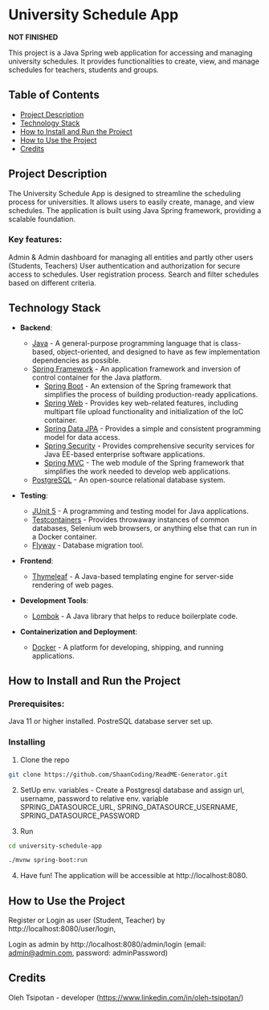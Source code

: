 # University Schedule App

**NOT FINISHED**

This project is a Java Spring web application for accessing and managing university schedules. It provides functionalities to create, view, and manage schedules for teachers, students and groups.

## Table of Contents
- [Project Description](#project-description)
- [Technology Stack](#technology-stack)
- [How to Install and Run the Project](#how-to-install-and-run-the-project)
- [How to Use the Project](#how-to-use-the-project)
- [Credits](#credits)

## Project Description
The University Schedule App is designed to streamline the scheduling process for universities. It allows users to easily create, manage, and view schedules. The application is built using Java Spring framework, providing a scalable foundation.

### Key features:

Admin & Admin dashboard for managing all entities and partly other users (Students, Teachers)
User authentication and authorization for secure access to schedules.
User registration process.
Search and filter schedules based on different criteria.

## Technology Stack

- **Backend**:
  - [Java](https://www.java.com/) - A general-purpose programming language that is class-based, object-oriented, and designed to have as few implementation dependencies as possible.
  - [Spring Framework](https://spring.io/) - An application framework and inversion of control container for the Java platform.
    - [Spring Boot](https://spring.io/projects/spring-boot) - An extension of the Spring framework that simplifies the process of building production-ready applications.
    - [Spring Web](https://docs.spring.io/spring-framework/docs/current/reference/html/web.html) - Provides key web-related features, including multipart file upload functionality and initialization of the IoC container.
    - [Spring Data JPA](https://spring.io/projects/spring-data-jpa) - Provides a simple and consistent programming model for data access.
    - [Spring Security](https://spring.io/projects/spring-security) - Provides comprehensive security services for Java EE-based enterprise software applications.
    - [Spring MVC](https://docs.spring.io/spring-framework/docs/current/reference/html/web.html) - The web module of the Spring framework that simplifies the work needed to develop web applications.
  - [PostgreSQL](https://www.postgresql.org/) - An open-source relational database system.

- **Testing**:
  - [JUnit 5](https://junit.org/junit5/) - A programming and testing model for Java applications.
  - [Testcontainers](https://www.testcontainers.org/) - Provides throwaway instances of common databases, Selenium web browsers, or anything else that can run in a Docker container.
  - [Flyway](https://flywaydb.org/) - Database migration tool.

- **Frontend**:
  - [Thymeleaf](https://www.thymeleaf.org/) - A Java-based templating engine for server-side rendering of web pages.
  
- **Development Tools**:
  - [Lombok](https://projectlombok.org/) - A Java library that helps to reduce boilerplate code.

- **Containerization and Deployment**:
  - [Docker](https://www.docker.com/) - A platform for developing, shipping, and running applications.



## How to Install and Run the Project
### Prerequisites:

Java 11 or higher installed.
PostreSQL database server set up.

### Installing 
1. Clone the repo

```sh
git clone https://github.com/ShaanCoding/ReadME-Generator.git
```
2. SetUp env. variables - Create a Postgresql database and assign url, username, password to relative env. variable SPRING_DATASOURCE_URL, SPRING_DATASOURCE_USERNAME, SPRING_DATASOURCE_PASSWORD

3. Run
```sh
cd university-schedule-app
```
```sh
./mvnw spring-boot:run
```

4. Have fun!
The application will be accessible at http://localhost:8080.

## How to Use the Project
Register or Login as user (Student, Teacher) by http://localhost:8080/user/login,

Login as admin by http://localhost:8080/admin/login (email: admin@admin.com, password: adminPassword)

## Credits
Oleh Tsipotan - developer (https://www.linkedin.com/in/oleh-tsipotan/)
